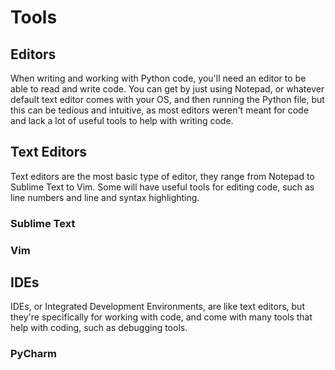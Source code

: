 # Tools

## Editors

When writing and working with Python code, you'll need an editor to be able to read and write code. You can get by just using Notepad, or whatever default text editor comes with your OS, and then running the Python file, but this can be tedious and intuitive, as most editors weren't meant for code and lack a lot of useful tools to help with writing code.

## Text Editors

Text editors are the most basic type of editor, they range from Notepad to Sublime Text to Vim. Some will have useful tools for editing code, such as line numbers and line and syntax highlighting.

### Sublime Text

### Vim

## IDEs

IDEs, or Integrated Development Environments, are like text editors, but they're specifically for working with code, and come with many tools that help with coding, such as debugging tools.

### PyCharm





